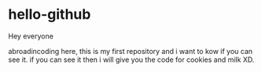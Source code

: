 # hello-github

Hey everyone

abroadincoding here, this is my first repository and i want to kow if you can see it.
if you can see it then i will give you the code for cookies and milk XD.
